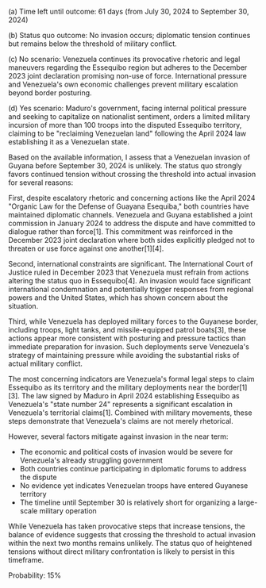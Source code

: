 (a) Time left until outcome: 61 days (from July 30, 2024 to September 30, 2024)

(b) Status quo outcome: No invasion occurs; diplomatic tension continues but remains below the threshold of military conflict.

(c) No scenario: Venezuela continues its provocative rhetoric and legal maneuvers regarding the Essequibo region but adheres to the December 2023 joint declaration promising non-use of force. International pressure and Venezuela's own economic challenges prevent military escalation beyond border posturing.

(d) Yes scenario: Maduro's government, facing internal political pressure and seeking to capitalize on nationalist sentiment, orders a limited military incursion of more than 100 troops into the disputed Essequibo territory, claiming to be "reclaiming Venezuelan land" following the April 2024 law establishing it as a Venezuelan state.

Based on the available information, I assess that a Venezuelan invasion of Guyana before September 30, 2024 is unlikely. The status quo strongly favors continued tension without crossing the threshold into actual invasion for several reasons:

First, despite escalatory rhetoric and concerning actions like the April 2024 "Organic Law for the Defense of Guayana Esequiba," both countries have maintained diplomatic channels. Venezuela and Guyana established a joint commission in January 2024 to address the dispute and have committed to dialogue rather than force[1]. This commitment was reinforced in the December 2023 joint declaration where both sides explicitly pledged not to threaten or use force against one another[1][4].

Second, international constraints are significant. The International Court of Justice ruled in December 2023 that Venezuela must refrain from actions altering the status quo in Essequibo[4]. An invasion would face significant international condemnation and potentially trigger responses from regional powers and the United States, which has shown concern about the situation.

Third, while Venezuela has deployed military forces to the Guyanese border, including troops, light tanks, and missile-equipped patrol boats[3], these actions appear more consistent with posturing and pressure tactics than immediate preparation for invasion. Such deployments serve Venezuela's strategy of maintaining pressure while avoiding the substantial risks of actual military conflict.

The most concerning indicators are Venezuela's formal legal steps to claim Essequibo as its territory and the military deployments near the border[1][3]. The law signed by Maduro in April 2024 establishing Essequibo as Venezuela's "state number 24" represents a significant escalation in Venezuela's territorial claims[1]. Combined with military movements, these steps demonstrate that Venezuela's claims are not merely rhetorical.

However, several factors mitigate against invasion in the near term:

- The economic and political costs of invasion would be severe for Venezuela's already struggling government
- Both countries continue participating in diplomatic forums to address the dispute
- No evidence yet indicates Venezuelan troops have entered Guyanese territory
- The timeline until September 30 is relatively short for organizing a large-scale military operation

While Venezuela has taken provocative steps that increase tensions, the balance of evidence suggests that crossing the threshold to actual invasion within the next two months remains unlikely. The status quo of heightened tensions without direct military confrontation is likely to persist in this timeframe.

Probability: 15%
